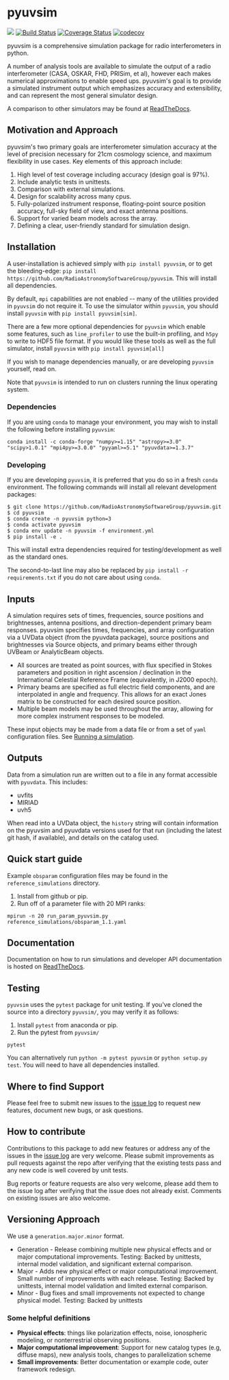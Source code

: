 # pyuvsim

![](https://github.com/RadioAstronomySoftwareGroup/pyuvsim/workflows/Tests/badge.svg?branch=master)
[![Build Status](https://travis-ci.org/RadioAstronomySoftwareGroup/pyuvsim.svg?branch=master)](https://travis-ci.org/RadioAstronomySoftwareGroup/pyuvsim)
[![Coverage Status](https://coveralls.io/repos/github/RadioAstronomySoftwareGroup/pyuvsim/badge.svg?branch=master)](https://coveralls.io/github/RadioAstronomySoftwareGroup/pyuvsim?branch=master)
[![codecov](https://codecov.io/gh/RadioAstronomySoftwareGroup/pyuvsim/branch/master/graph/badge.svg)](https://codecov.io/gh/RadioAstronomySoftwareGroup/pyuvsim)

pyuvsim is a comprehensive simulation package for radio interferometers in python.

A number of analysis tools are available to simulate the output of a radio
interferometer (CASA, OSKAR, FHD, PRISim, et al), however each makes numerical
approximations to enable speed ups. pyuvsim's goal is to provide a simulated
instrument output which emphasizes accuracy and extensibility, and can represent the most
general simulator design.

A comparison to other simulators may be found at [ReadTheDocs](https://pyuvsim.readthedocs.io/en/latest/comparison.html).

## Motivation and Approach
pyuvsim's two primary goals are interferometer simulation accuracy at the level of
precision necessary for 21cm cosmology science, and maximum flexibility in use cases.
Key elements of this approach include:

1. High level of test coverage including accuracy (design goal is 97%).
2. Include analytic tests in unittests.
3. Comparison with external simulations.
4. Design for scalability across many cpus.
5. Fully-polarized instrument response, floating-point source position accuracy,
   full-sky field of view, and exact antenna positions.
6. Support for varied beam models across the array.
7. Defining a clear, user-friendly standard for simulation design.

## Installation
A user-installation is achieved simply with `pip install pyuvsim`, or to get the
bleeding-edge: `pip install https://github.com/RadioAstronomySoftwareGroup/pyuvsim`.
This will install all dependencies.

By default, `mpi` capabilities are not enabled -- many of the utilities provided in
`pyuvsim` do not require it. To use the simulator within `pyuvsim`, you should install
`pyuvsim` with  `pip install pyuvsim[sim]`.

There are a few more optional dependencies for `pyuvsim` which enable some features,
such as `line_profiler` to use the built-in profiling, and `h5py` to write to HDF5
file format. If you would like these tools as well as the full simulator, install
`pyuvsim` with `pip install pyuvsim[all]`

If you wish to manage dependencies manually, or are developing `pyuvsim` yourself, read
on.

Note that `pyuvsim` is intended to run on clusters running the linux operating system.


### Dependencies
If you are using `conda` to manage your environment, you may wish to install the
following before installing `pyuvsim`:

    conda install -c conda-forge "numpy>=1.15" "astropy>=3.0" "scipy>1.0.1" "mpi4py>=3.0.0" "pyyaml>=5.1" "pyuvdata>=1.3.7"

### Developing
If you are developing `pyuvsim`, it is preferred that you do so in a fresh `conda`
environment. The following commands will install all relevant development packages:

    $ git clone https://github.com/RadioAstronomySoftwareGroup/pyuvsim.git
    $ cd pyuvsim
    $ conda create -n pyuvsim python=3
    $ conda activate pyuvsim
    $ conda env update -n pyuvsim -f environment.yml
    $ pip install -e .

This will install extra dependencies required for testing/development as well as the
standard ones.

The second-to-last line may also be replaced by `pip install -r requirements.txt` if you
do not care about using `conda`.


## Inputs

A simulation requires sets of times, frequencies, source positions and brightnesses, antenna positions, and direction-dependent primary beam responses. pyuvsim specifies times, frequencies, and array configuration via a UVData object (from the pyuvdata package), source positions and brightnesses via Source objects, and primary beams either through UVBeam or AnalyticBeam objects.

* All sources are treated as point sources, with flux specified in Stokes parameters and position in right ascension / declination in the International Celestial Reference Frame (equivalently, in J2000 epoch).
* Primary beams are specified as full electric field components, and are interpolated in angle and frequency. This allows for an exact Jones matrix to be constructed for each desired source position.
* Multiple beam models may be used throughout the array, allowing for more complex instrument responses to be modeled.

These input objects may be made from a data file or from a set of `yaml` configuration files. See [Running a simulation](https://pyuvsim.readthedocs.io/en/latest/usage.html).

## Outputs

Data from a simulation run are written out to a file in any format accessible with `pyuvdata`. This includes:

* uvfits
* MIRIAD
* uvh5

When read into a UVData object, the `history` string will contain information on the pyuvsim and pyuvdata versions used for that run (including the latest git hash, if available), and details on the catalog used.

## Quick start guide
Example `obsparam` configuration files may be found in the `reference_simulations` directory.

1. Install from github or pip.
2. Run off of a parameter file with 20 MPI ranks:
```
mpirun -n 20 run_param_pyuvsim.py reference_simulations/obsparam_1.1.yaml
```

## Documentation
Documentation on how to run simulations and developer API documentation is hosted on [ReadTheDocs](https://pyuvsim.readthedocs.io).

## Testing

`pyuvsim` uses the `pytest` package for unit testing. If you've cloned the source into a directory `pyuvsim/`, you may verify it as follows:

1. Install `pytest` from anaconda or pip.
2. Run the pytest from `pyuvsim/`
```
pytest
```
You can alternatively run ```python -m pytest pyuvsim``` or ```python setup.py test```.
You will need to have all dependencies installed.

## Where to find Support

Please feel free to submit new issues to the [issue log](https://github.com/RadioAstronomySoftwareGroup/pyuvsim/issues) to request new features, document new bugs, or ask questions.

## How to contribute
Contributions to this package to add new features or address any of the
issues in the [issue log](https://github.com/RadioAstronomySoftwareGroup/pyuvsim/issues) are very welcome.
Please submit improvements as pull requests against the repo after verifying that
the existing tests pass and any new code is well covered by unit tests.

Bug reports or feature requests are also very welcome, please add them to the
issue log after verifying that the issue does not already exist.
Comments on existing issues are also welcome.

## Versioning Approach
We use a `generation.major.minor` format.

* Generation - Release combining multiple new physical effects and or major computational improvements.
Testing: Backed by unittests, internal model validation, and significant external comparison.
* Major - Adds new physical effect or major computational improvement. Small number of improvements with each release.
Testing: Backed by unittests, internal model validation and limited external comparison.
* Minor - Bug fixes and small improvements not expected to change physical model.
Testing: Backed by unittests

### Some helpful definitions
* __Physical effects__: things like polarization effects, noise, ionospheric modeling, or nonterrestrial observing positions.
* __Major computational improvement__:  Support for new catalog types (e.g, diffuse maps), new analysis tools, changes to parallelization scheme
* __Small improvements__: Better documentation or example code, outer framework redesign.
